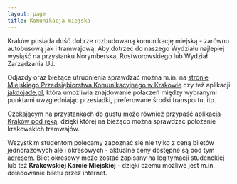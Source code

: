 ```yaml
---
layout: page
title: Komunikacja miejska
---
```


Kraków posiada dość dobrze rozbudowaną komunikację miejską - zarówno autobusową jak i tramwajową. Aby dotrzeć do naszego Wydziału najlepiej wysiąść na przystanku Norymberska, Rostworowskiego lub Wydział Zarządzania UJ. 
 
Odjazdy oraz bieżące utrudnienia sprawdzać można m.in. na [stronie Miejskiego Przedsiębiorstwa Komunikacyjnego w Krakowie](http://www.mpk.krakow.pl/pl/page-f3044045/) czy też aplikacji [jakdojade.pl](https://jakdojade.pl/krakow/trasa/), która umożliwia znajdowanie połaczeń między wybranymi punktami uwzgledniając przesiadki, preferowane środki transportu, itp.

Czekającym na przystankach do gustu może również przypaść aplikacja [Kraków pod ręką](https://krakowpodreka.pl/pl/), dzięki której na bieżąco można sprawdzać położenie krakowskich tramwajów. 

Wszystkim studentom polecamy zapoznać się nie tylko z ceną biletów jednorazowych ale i okresowych - aktualne ceny dostępne są pod tym [adresem](http://www.mpk.krakow.pl/pl/bilety2/cenniki-biletow-okresowych/). Bilet okresowy może zostać zapisany na legitymacji studenckiej lub też **Krakowskiej Karcie Miejskiej** - dzięki czemu możliwe jest m.in. doładowanie biletu przez internet.
